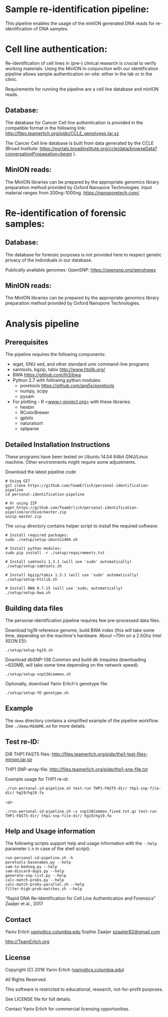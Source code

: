 Sample re-identification pipeline: 
================================


This pipeline enables the usage of the minION generated DNA reads for re-identification of DNA samples. 



Cell line authentication: 
============================
Re-identification of cell lines in (pre-) clinical research is crucial to verify working materials. Using the MinION in conjunction with our identification pipeline allows sample authentication on-site: either in the lab or in the clinic. 

Requirements for running the pipeline are a cell line database and minION reads. 

Database: 
----------
The database for Cancer Cell line authentication is provided in the compatible format in the following link: http://files.teamerlich.org/pidp/CCLE_genotypes.tar.xz

The Cancer Cell line database is built from data generated by the CCLE (Broad Institute: https://portals.broadinstitute.org/ccle/data/browseData?conversationPropagation=begin ). 

MinION reads: 
-------------
The MinION libraries can be prepared by the appropriate genomics library preparation method provided by Oxford Nanopore Technologies. Input material ranges from 200ng-1000ng. 
https://nanoporetech.com/


Re-identification of forensic samples:
=======================================

Database: 
--------------
The database for forensic purposes is not provided here to respect genetic privacy of the individuals in our database. 

Publically available genomes: 
OpenSNP: https://opensnp.org/genotypes


MinION reads: 
---------------
The MinION libraries can be prepared by the appropriate genomics library preparation method provided by Oxford Nanopore Technologies. 




Analysis pipeline
===================

Prerequisites
-------------

The pipeline requires the following components:

* wget, GNU sed, and other standard unix command-line programs
* samtools, bgzip, tabix <http://www.htslib.org/>
* BWA <https://github.com/lh3/bwa>
* Python 2.7 with following python modules:
    * poretools <https://github.com/arq5x/poretools>
    * numpy, scipy
    * pysam
* For plotting - R <www.r-project.org> with these libraries:
    * hexbin
    * RColorBrewer
    * gplots
    * naturalsort
    * optparse

Detailed Installation Instructions
----------------------------------

These programs have been tested on Ubuntu 14.04 64bit GNU/Linux machine.
Other environments might require some adjustments.

Download the latest pipeline code

    # Using GIT
    git clone https://github.com/TeamErlich/personal-identification-pipeline
    cd personal-identification-pipeline

    # Or using ZIP
    wget https://github.com/TeamErlich/personal-identification-pipeline/archive/master.zip
    unzip master.zip

The `setup` directory contains helper script to install the required software:

    # Install required packages:
    sudo ./setup/setup-ubuntu1404.sh

    # Install python modules:
    sudo pip install -r ./setup/requirements.txt

    # Install samtools 1.3.1 (will use 'sudo' automatically)
    ./setup/setup-samtools.sh

    # Install bgzip/tabix 1.3.1 (will use 'sudo' automatically)
    ./setup/setup-htslib.sh

    # Install BWA 0.7.15 (will use 'sudo; automatically)
    ./setup/setup-bwa.sh


Building data files
-------------------

The personal-identification pipeline requires few pre-processed data files.

Download hg19 reference genome, build BWA index (this will take some time,
depending on the machine's hardware. About ~70m on a 2.5Ghz Intel XEON E5):

    ./setup/setup-hg19.sh

Download dbSNP-138 Common and build db (requires downloading ~620MB,
will take some time depending on the network speed):

    ./setup/setup-snp138common.sh

Optionally, download Yaniv Erlich's genotype file:

    ./setup/setup-YE-genotype.sh

Example
-------

The `demo` directory contains a simplified example of the pipeline workflow.
See `./demo/README.md` for more details.


Test re-ID:
-----------------

DIR THP1 FAST5 files: 
http://files.teamerlich.org/pidp/thp1-test-files-minion.tar.gz

THP1 SNP-array-file:
http://files.teamerlich.org/pidp/thp1-snp-file.txt 

Example usage for THP1 re-id: 
```
./run-personal-id-pipeline.sh test-run THP1-FAST5-dir/ thp1-snp-file-dir/ hg19/hg19.fa
```

-or-

```
./run-personal-id-pipeline.sh –s snp138Common.fixed.txt.gz test-run THP1-FAST5-dir/ thp1-snp-file-dir/ hg19/hg19.fa

```

Help and Usage information
--------------------------

The following scripts support help and usage information with
the `--help` parameter (`-h` in case of the shell script):

    run-personal-id-pipeline.sh -h
    poretools-basenames.py --help
    sam-to-bedseq.py --help
    sam-discard-dups.py --help
    generate-snp-list.py --help
    calc-match-probs.py --help
    calc-match-probs-parallel.sh --help
    filter-high-prob-matches.sh --help


“Rapid DNA Re-Identification for Cell Line Authentication and Forensics” Zaaijer et al., 2017

Contact
-------

Yaniv Erlich <yaniv@cs.columbia.edu>
Sophie Zaaijer <szaaijer82@gmail.com>

<http://TeamErlich.org>


License
-------

Copyright (C) 2016 Yaniv Erlich (yaniv@cs.columbia.edu)

All Rights Reserved.

This software is restricted to educational, research, not-for-profit purposes.

See LICENSE file for full details.

Contact Yaniv Erlich for commercial licensing opportunities.
